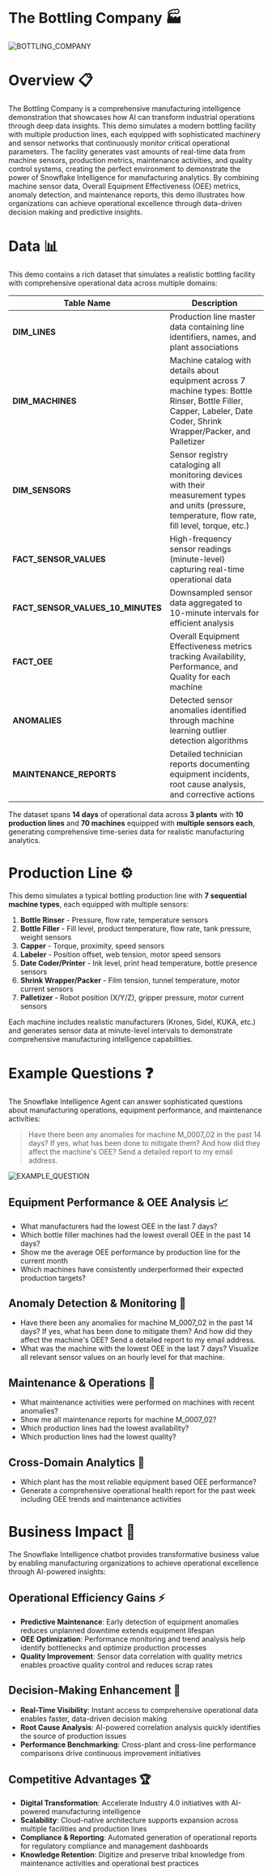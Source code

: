 # The Bottling Company 🏭

![BOTTLING_COMPANY](resources/bottling_company.jpg)

# Overview 📋

The Bottling Company is a comprehensive manufacturing intelligence demonstration that showcases how AI can transform industrial operations through deep data insights. This demo simulates a modern bottling facility with multiple production lines, each equipped with sophisticated machinery and sensor networks that continuously monitor critical operational parameters. The facility generates vast amounts of real-time data from machine sensors, production metrics, maintenance activities, and quality control systems, creating the perfect environment to demonstrate the power of Snowflake Intelligence for manufacturing analytics. By combining machine sensor data, Overall Equipment Effectiveness (OEE) metrics, anomaly detection, and maintenance reports, this demo illustrates how organizations can achieve operational excellence through data-driven decision making and predictive insights.

# Data 📊

This demo contains a rich dataset that simulates a realistic bottling facility with comprehensive operational data across multiple domains:

| Table Name | Description |
|------------|-------------|
| **DIM_LINES** | Production line master data containing line identifiers, names, and plant associations |
| **DIM_MACHINES** | Machine catalog with details about equipment across 7 machine types: Bottle Rinser, Bottle Filler, Capper, Labeler, Date Coder, Shrink Wrapper/Packer, and Palletizer |
| **DIM_SENSORS** | Sensor registry cataloging all monitoring devices with their measurement types and units (pressure, temperature, flow rate, fill level, torque, etc.) |
| **FACT_SENSOR_VALUES** | High-frequency sensor readings (minute-level) capturing real-time operational data |
| **FACT_SENSOR_VALUES_10_MINUTES** | Downsampled sensor data aggregated to 10-minute intervals for efficient analysis |
| **FACT_OEE** | Overall Equipment Effectiveness metrics tracking Availability, Performance, and Quality for each machine |
| **ANOMALIES** | Detected sensor anomalies identified through machine learning outlier detection algorithms |
| **MAINTENANCE_REPORTS** | Detailed technician reports documenting equipment incidents, root cause analysis, and corrective actions |

The dataset spans **14 days** of operational data across **3 plants** with **10 production lines** and **70 machines** equipped with **multiple sensors each**, generating comprehensive time-series data for realistic manufacturing analytics.

# Production Line ⚙️

This demo simulates a typical bottling production line with **7 sequential machine types**, each equipped with multiple sensors:

1. **Bottle Rinser** - Pressure, flow rate, temperature sensors
2. **Bottle Filler** - Fill level, product temperature, flow rate, tank pressure, weight sensors  
3. **Capper** - Torque, proximity, speed sensors
4. **Labeler** - Position offset, web tension, motor speed sensors
5. **Date Coder/Printer** - Ink level, print head temperature, bottle presence sensors
6. **Shrink Wrapper/Packer** - Film tension, tunnel temperature, motor current sensors
7. **Palletizer** - Robot position (X/Y/Z), gripper pressure, motor current sensors

Each machine includes realistic manufacturers (Krones, Sidel, KUKA, etc.) and generates sensor data at minute-level intervals to demonstrate comprehensive manufacturing intelligence capabilities.

# Example Questions ❓

The Snowflake Intelligence Agent can answer sophisticated questions about manufacturing operations, equipment performance, and maintenance activities:

> Have there been any anomalies for machine M_0007_02 in the past 14 days? If yes, what has been done to mitigate them? And how did they affect the machine's OEE? Send a detailed report to my email address.

![EXAMPLE_QUESTION](resources/example.png)

## **Equipment Performance & OEE Analysis** 📈
- What manufacturers had the lowest OEE in the last 7 days?
- Which bottle filler machines had the lowest overall OEE in the past 14 days?
- Show me the average OEE performance by production line for the current month
- Which machines have consistently underperformed their expected production targets?

## **Anomaly Detection & Monitoring** 🚨
- Have there been any anomalies for machine M_0007_02 in the past 14 days? If yes, what has been done to mitigate them? And how did they affect the machine's OEE? Send a detailed report to my email address.
- What was the machine with the lowest OEE in the last 7 days? Visualize all relevant sensor values on an hourly level for that machine.

## **Maintenance & Operations** 🔧
- What maintenance activities were performed on machines with recent anomalies?
- Show me all maintenance reports for machine M_0007_02?
- Which production lines had the lowest availability?
- Which production lines had the lowest quality?

## **Cross-Domain Analytics** 🔄
- Which plant has the most reliable equipment based OEE performance?
- Generate a comprehensive operational health report for the past week including OEE trends and maintenance activities

# Business Impact 💼

The Snowflake Intelligence chatbot provides transformative business value by enabling manufacturing organizations to achieve operational excellence through AI-powered insights:

## **Operational Efficiency Gains** ⚡
- **Predictive Maintenance**: Early detection of equipment anomalies reduces unplanned downtime extends equipment lifespan
- **OEE Optimization**: Performance monitoring and trend analysis help identify bottlenecks and optimize production processes
- **Quality Improvement**: Sensor data correlation with quality metrics enables proactive quality control and reduces scrap rates

## **Decision-Making Enhancement** 🎯
- **Real-Time Visibility**: Instant access to comprehensive operational data enables faster, data-driven decision making
- **Root Cause Analysis**: AI-powered correlation analysis quickly identifies the source of production issues
- **Performance Benchmarking**: Cross-plant and cross-line performance comparisons drive continuous improvement initiatives

## **Competitive Advantages** 🏆
- **Digital Transformation**: Accelerate Industry 4.0 initiatives with AI-powered manufacturing intelligence
- **Scalability**: Cloud-native architecture supports expansion across multiple facilities and production lines
- **Compliance & Reporting**: Automated generation of operational reports for regulatory compliance and management dashboards
- **Knowledge Retention**: Digitize and preserve tribal knowledge from maintenance activities and operational best practices